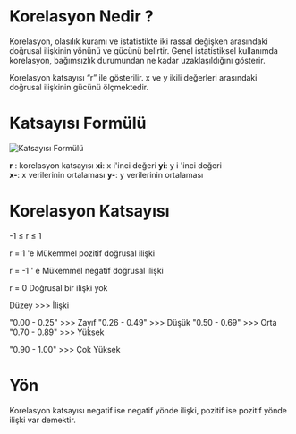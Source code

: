 # Korelasyon Nedir ?

Korelasyon, olasılık kuramı ve istatistikte iki rassal değişken arasındaki doğrusal ilişkinin yönünü ve gücünü belirtir. Genel istatistiksel kullanımda korelasyon, bağımsızlık durumundan ne kadar uzaklaşıldığını gösterir.

Korelasyon katsayısı “r” ile gösterilir.
x ve y ikili değerleri arasındaki doğrusal ilişkinin gücünü ölçmektedir.

# Katsayısı Formülü

![Katsayısı Formülü](http://keremozer.com/upload/dosya/keremozer_korelasyon_15881174e30c81.PNG)

**r** : korelasyon katsayısı 
**xi**: x i'inci değeri                       **yi**: y i 'inci değeri      
**x-**: x verilerinin ortalaması         **y-**: y verilerinin ortalaması

# Korelasyon Katsayısı

-1 ≤ r ≤ 1

r = 1 'e Mükemmel pozitif doğrusal ilişki

r = -1 ' e Mükemmel negatif doğrusal ilişki

r = 0 Doğrusal bir ilişki yok 

Düzey >>>  İlişki

"0.00 -  0.25"          >>> Zayıf
"0.26 -  0.49"          >>> Düşük
"0.50 -  0.69"          >>> Orta 
"0.70 -  0.89"          >>> Yüksek 

"0.90 -  1.00"          >>> Çok Yüksek 

# Yön

Korelasyon katsayısı negatif ise negatif yönde ilişki, pozitif ise pozitif yönde ilişki var demektir.